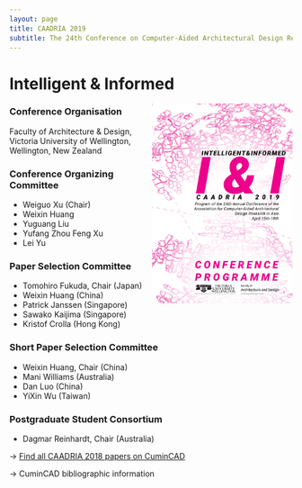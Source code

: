 ```yaml
---
layout: page
title: CAADRIA 2019
subtitle: The 24th Conference on Computer-Aided Architectural Design Research in Asia. 15-18 April, 2019. Wellington, New Zealand.
---
```


# Intelligent & Informed

<img src="./caadria_cover_2019.jpg" width="250" align="right" />

### Conference Organisation
Faculty of Architecture & Design, Victoria University of Wellington, Wellington, New Zealand

### Conference Organizing Committee
* Weiguo Xu (Chair)
* Weixin Huang
* Yuguang Liu
* Yufang Zhou Feng Xu
* Lei Yu

### Paper Selection Committee
* Tomohiro Fukuda, Chair (Japan)
* Weixin Huang (China)
* Patrick Janssen (Singapore)
* Sawako Kaijima (Singapore)
* Kristof Crolla (Hong Kong)

### Short Paper Selection Committee
* Weixin Huang, Chair (China)
* Mani Williams (Australia)
* Dan Luo (China)
* YiXin Wu (Taiwan)

### Postgraduate Student Consortium
* Dagmar Reinhardt, Chair (Australia)

&rarr; [Find all CAADRIA 2018 papers on CuminCAD](http://papers.cumincad.org/cgi-bin/works/Search?search=series%3ACAADRIA+year%3A2018)

&rarr; CuminCAD bibliographic information
